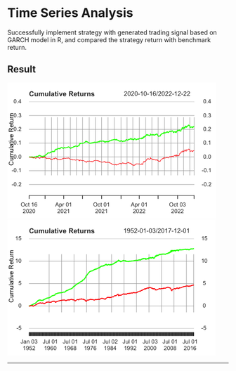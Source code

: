 # Time Series Analysis

Successfully implement strategy with generated trading signal based on GARCH model in R, and compared the strategy return with benchmark return.

## Result

![](images/Rplot.png) ![](images/Rplot01.png)

------------------------------------------------------------------------
